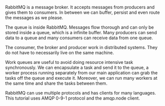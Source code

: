 RabbitMQ is a message broker. It accepts messages from producers and gives them to consumers. In between we can buffer, persist and even route the messages as we please.

The queue is inside RabbitMQ. Messages flow thorough and can only be stored inside a queue, which is a infinite buffer. Many producers can send data to a queue and many consumers can receive data from one queue.

The consumer, the broker and producer work in distributed systems. They do not have to necessarily live on the same machine.

Work queues are useful to avoid doing resource intensive task synchronously. We can encapsulate a task and send it to the queue,  a worker process running separately from our main application can grab the tasks off the queue and execute it. Moreover, we can run many workers at the same time and share the tasks between them.

RabbitMQ can use multiple protocols and has clients for many languages. This tutorial uses AMQP 0-9-1 protocol and the amqp.node client.
